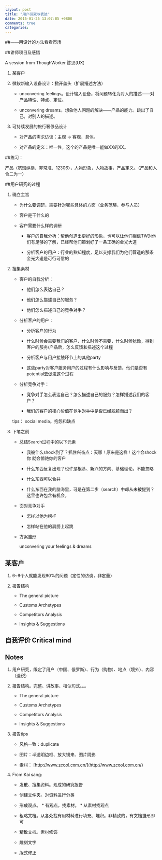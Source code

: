 ```yaml
---
layout: post
title: "用户研究与表达"
date: 2015-01-25 13:07:05 +0800
comments: true
categories: 
---
```


##——用设计的方法看看市场

##讲师项目及感悟

A session from ThoughWorker 陈思(UX)

1. 某客户


2. 微软新输入设备设计：掀开盖头（扩展描述方法）

	- unconvering feelings。设计输入设备，将问题转化为对人的描述——对产品特性、特点、定位。
	
	- unconvering dreams。想象他人问题的解决——产品的能力。跳出了自己，对别人的描述。

3. 可持续发展的旅行奢侈品设计

	- 对产品的需求访谈：主观 -> 客观，具体。
	
	- 对产品的定义：唯一性。这个的产品是唯一能做XX的XX。
	
##练习：

产品（航班纵横、非常准、12306），人物形象，人物故事，产品定义。（产品和人合二为一）

##用户研究的过程

1. 确立主旨 

	- 为什么要调研，需要针对哪些具体的方面（业务范畴，参与人员）
	
	- 客户是干什么的
	
	- 客户需要什么样的调研
	
		* 客户的自我分析：帮他创造出更好的形象，也可以让他们相信TW对他们有足够的了解，已经帮他们策划好了一条正确的金光大道
		
		* 分析客户的用户：行业的熟知程度，足以支撑我们为他们营造的那条金光大道是可行可信的

2. 搜集素材 

	- 客户的自我分析：
		
		- 他们怎么表达自己？
		
		- 他们怎么描述自己的服务？
		
		- 他们怎么描述自己的竞争对手？
	
	- 分析客户的用户：
	
		- 分析客户的行为
		
		- 什么时候会需要我们的客户，什么时候不需要，什么时候犹豫，得到客户的服务/产品后，怎么反馈和描述这个过程
		
		- 分析客户与用户接触环节上的其他party
		
		- 这些party对客户服务用户的过程有什么影响与反馈，他们是否有potential去促进这个过程
	
	- 分析竞争对手：
	
		- 竞争对手怎么表达自己？怎么描述自己的服务？怎样描述我们的客户？
		
		- 我们的客户的核心价值在竞争对手中是否已经脱颖而出？

	tips： social media。抱怨和缺点

3. 下笔之前

	- 总结Search过程中的以下元素
	
		- 我被什么shock到了？抓住兴奋点：天哪！原来是这样！这个会shock你 就会惊艳你的客户
		
		- 什么东西反复出现？也许是根基、新兴的方向、基础理论。不能忽略
		
		- 什么东西可以合并
		
		- 什么东西在我的脑海里，可是在第二步（search）中却从未被提到？这里也许包含有机会。
		
	- 面对竞争对手
		
		- 怎样以他为榜样
		
		- 怎样站在他的肩膀上起跳
		
	- 方案雏形
	
		unconvering your feelings & dreams
		
## 某客户

1. 6~8个人就能发现80%的问题（定性的访谈，非定量）

2. 报告结构

	- The general picture
	
	- Customs Archetypes 
	
	- Competitors Analysis
	
	- Insights & Suggestions

## 自我评价 Critical mind

## Notes

1. 用户研究，限定了用户（中国、俄罗斯）、行为（购物）、地点（境外）、内容（退税）

2. 报告结构。完整、讲故事、相似句式。。。
	
	- The general picture
	
	- Customs Archetypes 
	
	- Competitors Analysis
	
	- Insights & Suggestions

3. 报告tips

	- 风格一致：duplicate
	
	- 图片：半透明边框、放大镜来、图片阴影
	
	- 素材： [http://www.zcool.com.cn/](http://www.zcool.com.cn/)
	
4. From Kai sang:
	
	- 发散、搜集资料。现成的研究报告
	
	- 创建文件夹。对资料进行分类
	
	- 形成观点。 * 有观点，找素材。 * 从素材找观点
	
	- 粗略文档。从各处找有用材料进行填充、堆积。非精致的，有文档雏形即可
	
	- 精致文档。素材修饰
	
	- 雕刻文字
	
	- 版式修正

